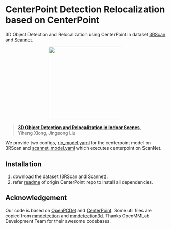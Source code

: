 # CenterPoint Detection Relocalization based on CenterPoint

3D Object Detection and Relocalization using CenterPoint in dataset [3RScan](https://github.com/WaldJohannaU/3RScan) and [Scannet](http://www.scan-net.org/).

<p align="center"> <img src='docs/CenterPoint.png' align="center" height="230px"> </p>

> [**3D Object Detection and Relocalization in Indoor Scenes**](https://github.com/xiongyiheng/xiongyiheng.github.io/blob/main/report/3D_Object_Detection_and_Relocalization_in_Indoor_Scenes.pdf),            
> Yiheng Xiong, Jingsong Liu        

We provide two configs, [rio_model.yaml](tools/cfgs/rio_configs/rio_model.yaml) for the centerpoint model on 3RScan and [scannet_model.yaml](tools/cfgs/scannet_configs/scannet_model.yaml) which executes centerpoint on ScanNet.

## Installation
1. download the dataset (3RScan and Scannet).
2. refer [readme](https://github.com/tianweiy/CenterPoint/blob/master/README.md) of origin CenterPoint repo to install all dependencies.

## Acknowledgement

Our code is based on [OpenPCDet](https://github.com/open-mmlab/OpenPCDet) and [CenterPoint](https://github.com/tianweiy/CenterPoint). Some util files are copied from [mmdetection](https://github.com/open-mmlab/mmdetection) and [mmdetection3d](https://github.com/open-mmlab/mmdetection3d). Thanks OpenMMLab Development Team for their awesome codebases.
